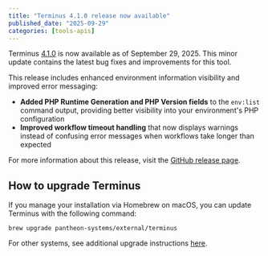 ```yaml
---
title: "Terminus 4.1.0 release now available"
published_date: "2025-09-29"
categories: [tools-apis]
---
```


Terminus [4.1.0](https://github.com/pantheon-systems/terminus/releases/tag/4.1.0) is now available as of September 29, 2025. This minor update contains the latest bug fixes and improvements for this tool.

This release includes enhanced environment information visibility and improved error messaging:

- **Added PHP Runtime Generation and PHP Version fields** to the `env:list` command output, providing better visibility into your environment's PHP configuration
- **Improved workflow timeout handling** that now displays warnings instead of confusing error messages when workflows take longer than expected

For more information about this release, visit the [GitHub release page](https://github.com/pantheon-systems/terminus/releases/tag/4.1.0).

## How to upgrade Terminus
If you manage your installation via Homebrew on macOS, you can update Terminus with the following command:

```shell{promptUser: user}
brew upgrade pantheon-systems/external/terminus
```
For other systems, see additional upgrade instructions [here](/terminus/install).